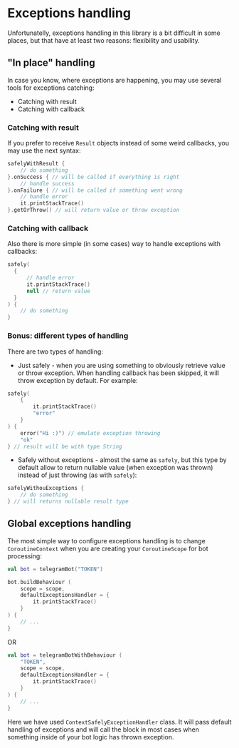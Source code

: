 # Exceptions handling

Unfortunatelly, exceptions handling in this library is a bit difficult in some places, but that have at least two reasons: flexibility and usability.

## "In place" handling

In case you know, where exceptions are happening, you may use several tools for exceptions catching:

* Catching with result
* Catching with callback

### Catching with result

If you prefer to receive `Result` objects instead of some weird callbacks, you may use the next syntax:

```kotlin
safelyWithResult {
    // do something
}.onSuccess { // will be called if everything is right
    // handle success
}.onFailure { // will be called if something went wrong
    // handle error
    it.printStackTrace()
}.getOrThrow() // will return value or throw exception
```

### Catching with callback

Also there is more simple (in some cases) way to handle exceptions with callbacks:

```kotlin
safely(
  {
      // handle error
      it.printStackTrace()
      null // return value
  }
) {
    // do something
}
```

### Bonus: different types of handling

There are two types of handling:

* Just safely - when you are using something to obviously retrieve value or throw exception. When handling callback has been skipped, it will throw exception by default. For example:
```kotlin
safely(
    {
        it.printStackTrace()
        "error"
    }
) {
    error("Hi :)") // emulate exception throwing
    "ok"
} // result will be with type String
```
* Safely without exceptions - almost the same as `safely`, but this type by default allow to return nullable value (when exception was thrown) instead of just throwing (as with `safely`):
```kotlin
safelyWithouExceptions {
    // do something
} // will returns nullable result type
```

## Global exceptions handling

The most simple way to configure exceptions handling is to change `CoroutineContext` when you are creating your `CoroutineScope` for bot processing:

```kotlin
val bot = telegramBot("TOKEN")

bot.buildBehaviour (
    scope = scope,
    defaultExceptionsHandler = {
        it.printStackTrace()
    }
) {
    // ...
}
```

OR

```kotlin
val bot = telegramBotWithBehaviour (
    "TOKEN",
    scope = scope,
    defaultExceptionsHandler = {
        it.printStackTrace()
    }
) {
    // ...
}
```

Here we have used `ContextSafelyExceptionHandler` class. It will pass default handling of exceptions and will call the block in most cases when something inside of your bot logic has thrown exception.